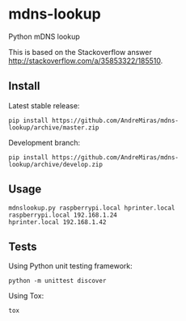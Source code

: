 # mdns-lookup
Python mDNS lookup

This is based on the Stackoverflow answer http://stackoverflow.com/a/35853322/185510.

## Install

Latest stable release:

    pip install https://github.com/AndreMiras/mdns-lookup/archive/master.zip

Development branch:

    pip install https://github.com/AndreMiras/mdns-lookup/archive/develop.zip

## Usage
    mdnslookup.py raspberrypi.local hprinter.local
    raspberrypi.local 192.168.1.24
    hprinter.local 192.168.1.42

## Tests

Using Python unit testing framework:

    python -m unittest discover

Using Tox:

    tox
